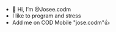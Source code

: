 - 👋 Hi, I’m @Josee.codm
- I like to program and stress
- Add me on COD Mobile "jose.codm"👍
<!---
Joseecodm/Joseecodm is a ✨ special ✨ repository because its `README.md` (this file) appears on your GitHub profile.
You can click the Preview link to take a look at your changes.
--->
